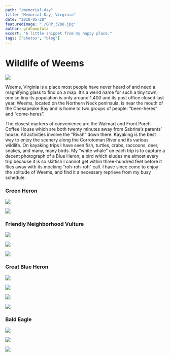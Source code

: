 ```yaml
---
path: "/memorial-day"
title: "Memorial Day, Virginia"
date: "2018-05-28"
featuredImage: "./GRP_3288.jpg"
author: grahamplata
excert: "A little snippet from my happy place."
tags: ["photos", "blog"]
---
```


# Wildlife of Weems

![](12.jpg)

Weems, Virginia is a place most people have never heard of and need a magnifying glass to find on a map. It’s a weird name for such a tiny town; one so tiny its population is only around 1,400 and its post office closed last year. Weems, located on the Northern Neck peninsula, is near the mouth of the Chesapeake Bay and is home to two groups of people: “been-heres” and “come-heres”.

The closest markers of convenience are the Walmart and Front Porch Coffee House which are both twenty minutes away from Sabrina’s parents’ house. All activities involve the “Rivah” down there. Kayaking is the best way to enjoy the scenery along the Corrotoman River and its various wildlife. On kayaking trips I have seen fish, turtles, crabs, raccoons, deer, snakes, and many, many birds. My “white whale” on each trip is to capture a decent photograph of a Blue Heron; a bird which eludes me almost every trip because it is so skittish I cannot get within three-hundred feet before it flies away with its mocking “roh-roh-roh” call. I have since come to enjoy the solitude of Weems, and find it a necessary reprieve from my busy schedule.

### Green Heron

![](GRP_3288.jpg)

![](GRP_3696.jpg)

### Friendly Neighborhood Vulture

![](GRP_3419.jpg)

![](GRP_3450.jpg)

![](GRP_3472.jpg)

### Great Blue Heron

![](21.jpg)

![](GRP_3960.jpg)

![](GRP_3992.jpg)

![](GRP_4192.jpg)

### Bald Eagle

![](GRP_4113.jpg)

![](GRP_4237.jpg)

![](GRP_3751.jpg)
